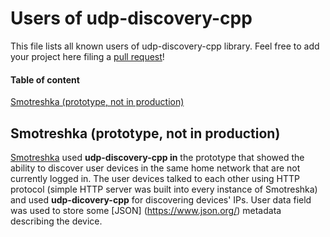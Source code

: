 # Users of udp-discovery-cpp

This file lists all known users of udp-discovery-cpp library. Feel free to add your project here filing a [pull request](https://github.com/truvorskameikin/udp-discovery-cpp/pulls)!

#### Table of content

[Smotreshka (prototype, not in production)](#smotreshka)

<a name="smotreshka"/>

## Smotreshka (prototype, not in production)

[Smotreshka](https://smotreshka.tv/) used **udp-discovery-cpp in** the prototype that showed the ability to discover user devices in the same home network that are not currently logged in. The user devices talked to each other using HTTP protocol (simple HTTP server was built into every instance of Smotreshka) and used **udp-dicovery-cpp** for discovering devices' IPs. User data field was used to store some [JSON] (https://www.json.org/) metadata describing the device.
